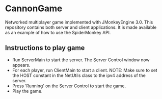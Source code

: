 # CannonGame
Networked multiplayer game implemented with JMonkeyEngine 3.0. This repository contains both server and client applications. It is made available as an example of how to use the SpiderMonkey API.
## Instructions to play game
  * Run ServerMain to start the server. The Server Control window now appears.
  * For each player, run ClientMain to start a client. NOTE: Make sure to set the HOST constant in the NetUtils class to the ipv4 address of the server.
  * Press 'Running' on the Server Control to start the game.
  * Play the game.
